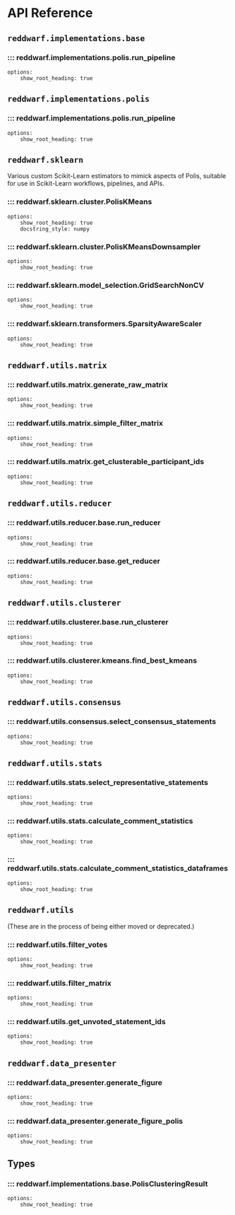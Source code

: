 # API Reference

## `reddwarf.implementations.base`

### ::: reddwarf.implementations.polis.run_pipeline
    options:
        show_root_heading: true

## `reddwarf.implementations.polis`

### ::: reddwarf.implementations.polis.run_pipeline
    options:
        show_root_heading: true

## `reddwarf.sklearn`

Various custom Scikit-Learn estimators to mimick aspects of Polis, suitable for
use in Scikit-Learn workflows, pipelines, and APIs.

### ::: reddwarf.sklearn.cluster.PolisKMeans
    options:
        show_root_heading: true
        docstring_style: numpy

### ::: reddwarf.sklearn.cluster.PolisKMeansDownsampler
    options:
        show_root_heading: true

### ::: reddwarf.sklearn.model_selection.GridSearchNonCV
    options:
        show_root_heading: true

### ::: reddwarf.sklearn.transformers.SparsityAwareScaler
    options:
        show_root_heading: true

## `reddwarf.utils.matrix`

### ::: reddwarf.utils.matrix.generate_raw_matrix
    options:
        show_root_heading: true

### ::: reddwarf.utils.matrix.simple_filter_matrix
    options:
        show_root_heading: true

### ::: reddwarf.utils.matrix.get_clusterable_participant_ids
    options:
        show_root_heading: true

## `reddwarf.utils.reducer`

### ::: reddwarf.utils.reducer.base.run_reducer
    options:
        show_root_heading: true

### ::: reddwarf.utils.reducer.base.get_reducer
    options:
        show_root_heading: true

## `reddwarf.utils.clusterer`

### ::: reddwarf.utils.clusterer.base.run_clusterer
    options:
        show_root_heading: true

### ::: reddwarf.utils.clusterer.kmeans.find_best_kmeans
    options:
        show_root_heading: true

## `reddwarf.utils.consensus`

### ::: reddwarf.utils.consensus.select_consensus_statements
    options:
        show_root_heading: true

## `reddwarf.utils.stats`

### ::: reddwarf.utils.stats.select_representative_statements
    options:
        show_root_heading: true

### ::: reddwarf.utils.stats.calculate_comment_statistics
    options:
        show_root_heading: true

### ::: reddwarf.utils.stats.calculate_comment_statistics_dataframes
    options:
        show_root_heading: true

## `reddwarf.utils`

(These are in the process of being either moved or deprecated.)

### ::: reddwarf.utils.filter_votes
    options:
        show_root_heading: true

### ::: reddwarf.utils.filter_matrix
    options:
        show_root_heading: true

### ::: reddwarf.utils.get_unvoted_statement_ids
    options:
        show_root_heading: true

## `reddwarf.data_presenter`

### ::: reddwarf.data_presenter.generate_figure
    options:
        show_root_heading: true

### ::: reddwarf.data_presenter.generate_figure_polis
    options:
        show_root_heading: true


## Types

### ::: reddwarf.implementations.base.PolisClusteringResult
    options:
        show_root_heading: true

